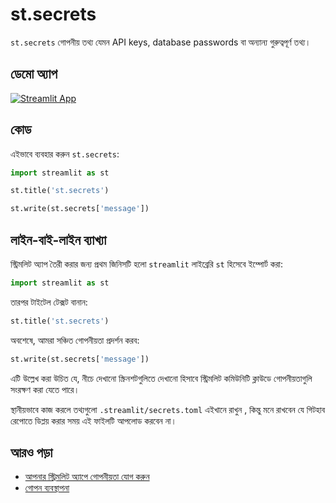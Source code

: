 # st.secrets

`st.secrets` গোপনীয় তথ্য যেমন  API keys, database passwords বা অন্যান্য গুরুত্বপূর্ণ তথ্য।

## ডেমো অ্যাপ

[![Streamlit App](https://static.streamlit.io/badges/streamlit_badge_black_white.svg)](https://share.streamlit.io/dataprofessor/st.secrets/)

## কোড
এইভাবে ব্যবহার করুন `st.secrets`:
```python
import streamlit as st

st.title('st.secrets')

st.write(st.secrets['message'])
```

## লাইন-বাই-লাইন ব্যাখ্যা
স্ট্রিমলিট অ্যাপ তৈরী করার জন্য প্রথম জিনিসটি হলো `streamlit` লাইব্রেরি `st` হিসেবে ইম্পোর্ট করা:
```python
import streamlit as st
```

তারপর টাইটেল টেক্সট বানান:
```python
st.title('st.secrets')
```

অবশেষে, আমরা সঞ্চিত গোপনীয়তা প্রদর্শন করব:
```python
st.write(st.secrets['message'])
```

এটি উল্লেখ করা উচিত যে, নীচে দেখানো স্ক্রিনশটগুলিতে দেখানো হিসাবে স্ট্রিমলিট কমিউনিটি ক্লাউডে গোপনীয়তাগুলি সংরক্ষণ করা যেতে পারে।

স্থানীয়ভাবে কাজ করলে তথ্যগুলো `.streamlit/secrets.toml` এইখানে রাখুন , কিন্তু মনে রাখবেন যে গিটহাব রেপোতে ডিপ্লয় করার সময় এই ফাইলটি আপলোড করবেন না। 

## আরও পড়া
- [আপনার স্ট্রিমলিট অ্যাপে গোপনীয়তা যোগ করুন](https://blog.streamlit.io/secrets-in-sharing-apps/)
- [গোপন ব্যবস্থাপনা](https://docs.streamlit.io/streamlit-cloud/get-started/deploy-an-app/connect-to-data-sources/secrets-management)
